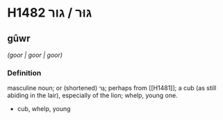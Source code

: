 # H1482 גּוּר / גור

## gûwr

_(goor | ɡoor | ɡoor)_

### Definition

masculine noun; or (shortened) גֻּר; perhaps from [[H1481]]; a cub (as still abiding in the lair), especially of the lion; whelp, young one.

- cub, whelp, young
